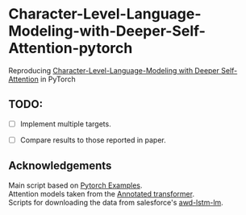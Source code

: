 # Character-Level-Language-Modeling-with-Deeper-Self-Attention-pytorch
Reproducing [Character-Level-Language-Modeling with Deeper Self-Attention](https://arxiv.org/pdf/1808.04444.pdf) in PyTorch

## TODO:
- [ ] Implement multiple targets.
- [ ] Compare results to those reported in paper.


## Acknowledgements
Main script based on [Pytorch Examples](https://github.com/pytorch/examples/tree/master/word_language_model).  
Attention models taken from the [Annotated transformer](http://nlp.seas.harvard.edu/2018/04/03/attention.html).  
Scripts for downloading the data from salesforce's [awd-lstm-lm](https://github.com/salesforce/awd-lstm-lm). 
